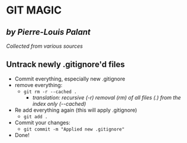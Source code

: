 # GIT MAGIC

***by Pierre-Louis Palant***
---
*Collected from various sources*


## Untrack newly .gitignore'd files
 - Commit everything, especially new .gitignore
 - remove everything:
    - ```git rm -r --cached .```
        - *translation: recursive (-r) removal (rm) of all files (.) from the index only (--cached)*
 - Re add everything again (this will apply .gitignore)
    - ```git add .```
  - Commit your changes:
    - ```git commit -m "Applied new .gitignore"```
  - Done!

